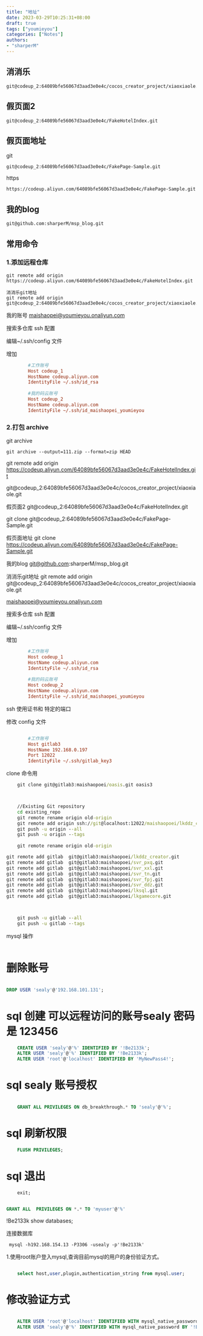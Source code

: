 ```yaml
---
title: "地址"
date: 2023-03-29T10:25:31+08:00
draft: true
tags: ["youmieyou"]
categories: ["Notes"]
authors:
- "sharperM"
---
```




## 消消乐

    git@codeup_2:64089bfe56067d3aad3e0e4c/cocos_creator_project/xiaoxiaole.git

## 假页面2

	git@codeup_2:64089bfe56067d3aad3e0e4c/FakeHotelIndex.git

## 假页面地址

git

    git@codeup_2:64089bfe56067d3aad3e0e4c/FakePage-Sample.git



https

    https://codeup.aliyun.com/64089bfe56067d3aad3e0e4c/FakePage-Sample.git


## 我的blog
    
    git@github.com:sharperM/msp_blog.git


## 常用命令

### 1.添加远程仓库
    git remote add origin https://codeup.aliyun.com/64089bfe56067d3aad3e0e4c/FakeHotelIndex.git

    消消乐git地址
    git remote add origin git@codeup_2:64089bfe56067d3aad3e0e4c/cocos_creator_project/xiaoxiaole.git


我的账号
maishaopei@youmieyou.onaliyun.com



搜索多仓库 ssh 配置

编辑~/.ssh/config 文件

增加
```ini
		#工作账号
		Host codeup_1
		HostName codeup.aliyun.com
		IdentityFile ~/.ssh/id_rsa
		
		#我的码云账号
		Host codeup_2
		HostName codeup.aliyun.com
		IdentityFile ~/.ssh/id_maishaopei_youmieyou
```

### 2.打包 archive

git archive 

    git archive --output=111.zip --format=zip HEAD




git remote add origin https://codeup.aliyun.com/64089bfe56067d3aad3e0e4c/FakeHotelIndex.git

git@codeup_2:64089bfe56067d3aad3e0e4c/cocos_creator_project/xiaoxiaole.git

假页面2
	git@codeup_2:64089bfe56067d3aad3e0e4c/FakeHotelIndex.git


git clone git@codeup_2:64089bfe56067d3aad3e0e4c/FakePage-Sample.git

假页面地址
git clone https://codeup.aliyun.com/64089bfe56067d3aad3e0e4c/FakePage-Sample.git


我的blog
git@github.com:sharperM/msp_blog.git



消消乐git地址
git remote add origin git@codeup_2:64089bfe56067d3aad3e0e4c/cocos_creator_project/xiaoxiaole.git

maishaopei@youmieyou.onaliyun.com

搜索多仓库 ssh 配置

编辑~/.ssh/config 文件

增加
```ini
		#工作账号
		Host codeup_1
		HostName codeup.aliyun.com
		IdentityFile ~/.ssh/id_rsa
		
		#我的码云账号
		Host codeup_2
		HostName codeup.aliyun.com
		IdentityFile ~/.ssh/id_maishaopei_youmieyou
```



ssh 使用证书和 特定的端口

修改 config 文件

```ini

		#工作账号
		Host gitlab3
		HostName 192.168.0.197
		Port 12022
		IdentityFile ~/.ssh/gitlab_key3

```


clone 命令用 

```cmd
	git clone git@gitlab3:maishaopoei/oasis.git oasis3



	//Existing Git repository
	cd existing_repo
	git remote rename origin old-origin
	git remote add origin ssh://git@localhost:12022/maishaopoei/lkddz_creator.git
	git push -u origin --all
	git push -u origin --tags
	
	git remote rename origin old-origin

git remote add gitlab  git@gitlab3:maishaopoei/lkddz_creator.git
git remote add gitlab  git@gitlab3:maishaopoei/svr_pxq.git
git remote add gitlab  git@gitlab3:maishaopoei/svr_xxl.git
git remote add gitlab  git@gitlab3:maishaopoei/svr_tn.git
git remote add gitlab  git@gitlab3:maishaopoei/svr_fpj.git
git remote add gitlab  git@gitlab3:maishaopoei/svr_ddz.git
git remote add gitlab  git@gitlab3:maishaopoei/lksql.git
git remote add gitlab  git@gitlab3:maishaopoei/lkgamecore.git



	git push -u gitlab --all
	git push -u gitlab --tags
```


mysql 操作

```sql


```

# 删除账号

```sql

DROP USER 'sealy'@'192.168.101.131';

```

# sql 创建 可以远程访问的账号sealy 密码是 123456

```sql
	CREATE USER 'sealy'@'%' IDENTIFIED BY '!Be2133k';
	ALTER USER 'sealy'@'%' IDENTIFIED BY '!Be2133k';
	ALTER USER 'root'@'localhost' IDENTIFIED BY 'MyNewPass4!';
```

# sql  sealy 账号授权
```sql

	GRANT ALL PRIVILEGES ON db_breakthrough.* TO 'sealy'@'%';

```

# sql 刷新权限
```sql
	FLUSH PRIVILEGES;

```
# sql 退出
```sql
	exit;
```

```sql

GRANT ALL  PRIVILEGES ON *.* TO 'myuser'@'%'

```
   

!Be2133k
show databases;

连接数据库

	 mysql -h192.168.154.13 -P3306 -usealy -p'!Be2133k'

1.使用root账户登入mysql,查询目前mysql的用户的身份验证方式。
	
```sql

	select host,user,plugin,authentication_string from mysql.user;

```

# 修改验证方式
```sql

	ALTER USER 'root'@'localhost' IDENTIFIED WITH mysql_native_password BY '123456'
	ALTER USER 'sealy'@'%' IDENTIFIED WITH mysql_native_password BY '!Be2133k';
```
